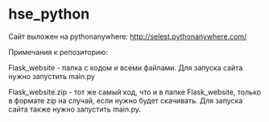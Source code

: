 # hse_python

Сайт выложен на pythonanywhere: http://selest.pythonanywhere.com/


Примечания к репозиторию:

Flask_website - папка с кодом и всеми файлами. Для запуска сайта нужно запустить main.py

Flask_website.zip - тот же самый код, что и в папке Flask_website, только в формате zip на случай, если нужно будет скачивать. Для запуска сайта также нужно запустить main.py.
